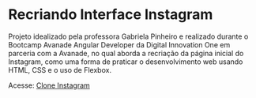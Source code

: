 # Recriando Interface Instagram

Projeto idealizado pela professora Gabriela Pinheiro e realizado durante o Bootcamp Avanade Angular Developer da Digital Innovation One em parceria com a Avanade, no qual aborda a recriação da página inicial do Instagram, como uma forma de praticar o desenvolvimento web usando HTML, CSS e o uso de Flexbox.

Acesse: [Clone Instagram]()
